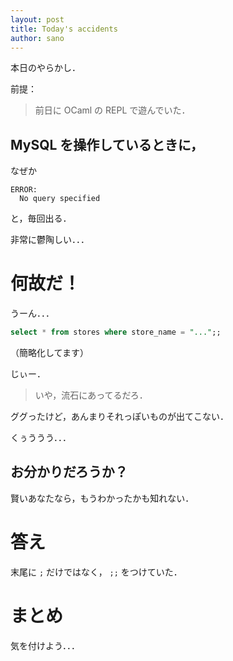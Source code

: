 ```yaml
---
layout: post
title: Today's accidents
author: sano
---
```


本日のやらかし．

前提：

> 前日に OCaml の REPL で遊んでいた．

## MySQL を操作しているときに，

なぜか

```
ERROR:
  No query specified
```

と，毎回出る．

非常に鬱陶しい．．．

# 何故だ！

うーん．．．

```sql
select * from stores where store_name = "...";;
```

（簡略化してます）

じぃー．

> いや，流石にあってるだろ．

ググったけど，あんまりそれっぽいものが出てこない．

くぅううう．．．

## お分かりだろうか？

賢いあなたなら，もうわかったかも知れない．

# 答え

末尾に `;` だけではなく，
`;;` をつけていた．

# まとめ

気を付けよう．．．

